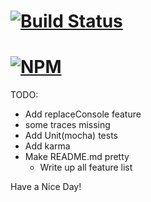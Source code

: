 
# [![Build Status](https://secure.travis-ci.org/jstty/zjs-logz.png)](http://travis-ci.org/jstty/zjs-logz)
# [![NPM](https://nodei.co/npm/logz.png)](https://nodei.co/npm/logz/)

TODO:
  - Add replaceConsole feature
  - some traces missing
  - Add Unit(mocha) tests
  - Add karma
  - Make README.md pretty
    - Write up all feature list

Have a Nice Day!
